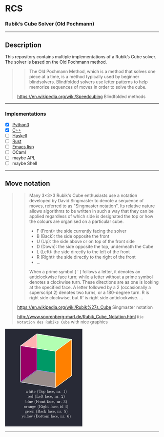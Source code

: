 # RCS

### Rubik’s Cube Solver (Old Pochmann)

----------

## Description

This repository contains multiple implementations of a Rubik’s Cube solver. The solver is based on the Old Pochmann method.

>> The Old Pochmann Method, which is a method that solves one piece at a time, is a method typically used by beginner blindsolvers.
>> Blindfolded solvers use letter patterns to help memorize sequences of moves in order to solve the cube.
> 
> https://en.wikipedia.org/wiki/Speedcubing Blindfolded methods

----------

### Implementations

- [x] [Python3](./py/)
- [x] [C++](./cpp/)
- [ ] [Haskell](./rcs-hs/)  <!-- stack new rcs-hs --resolver ghc-9.2.8 -p 'category: "Rubik’s Cube Solver"' -->
- [ ] [Rust](./rcs-rs/)     <!-- cargo new rcs-rs -->
- [ ] [Emacs lisp](./el)
- [ ] OCaml
- [ ] maybe APL
- [ ] maybe Shell

<!-- no i will not add a java implementation!!! -->

----------

## Move notation 

>> Many 3×3×3 Rubik's Cube enthusiasts use a notation developed by David Singmaster
>> to denote a sequence of moves, referred to as "Singmaster notation". Its relative
>> nature allows algorithms to be written in such a way that they can be applied
>> regardless of which side is designated the top or how the colours are organised
>> on a particular cube.
>>
>> - F (Front): the side currently facing the solver
>> - B (Back): the side opposite the front
>> - U (Up): the side above or on top of the front side
>> - D (Down): the side opposite the top, underneath the Cube
>> - L (Left): the side directly to the left of the front
>> - R (Right): the side directly to the right of the front
>> - ...
>>
>> When a prime symbol ( ' ) follows a letter, it denotes an anticlockwise face turn;
>> while a letter without a prime symbol denotes a clockwise turn. These directions
>> are as one is looking at the specified face. A letter followed by a 2 
>> (occasionally a superscript 2) denotes two turns, or a 180-degree turn. R is right
>> side clockwise, but R' is right side anticlockwise. ...
>
> https://en.wikipedia.org/wiki/Rubik%27s_Cube Singmaster notation
>
> http://www.sporenberg-marl.de/Rubik_Cube_Notation.html `Die Notation des Rubiks Cube` with nice graphics

![cube image](./docs/cube.png)

<!--
\documentclass{minimal}
\usepackage{tikz,tikz-3dplot}

\usepackage{xcolor}
\pagecolor[RGB]{40,42,54}
\color{white}

\begin{document}
  \tdplotsetmaincoords{70}{115}
\begin{figure}
\centering
  \begin{tikzpicture}[scale=4,tdplot_main_coords]
    \coordinate (O) at (0,0,0);
    \tdplotsetcoord{P}{1.414213}{54.68636}{45}
    
    \draw[fill=green,fill opacity=1] (O) -- (Py) -- (Pyz) -- (Pz) -- cycle;
    \draw[fill=yellow,fill opacity=1] (O) -- (Px) -- (Pxy) -- (Py) -- cycle;
    \draw[fill=red,fill opacity=1] (O) -- (Px) -- (Pxz) -- (Pz) -- cycle;
    \draw[fill=white,fill opacity=0.7] (Pz) -- (Pyz) -- (P) -- (Pxz) -- cycle;
    \draw[fill=blue,fill opacity=0.4] (Px) -- (Pxy) -- (P) -- (Pxz) -- cycle;
    \draw[fill=orange,fill opacity=1] (Py) -- (Pxy) -- (P) -- (Pyz) -- cycle;

  \end{tikzpicture}
\caption{
\\white (Top face, nr. 1)\\
red (Left face, nr. 2)\\
blue (Front face, nr. 3)\\
orange (Right face, id 4)\\
green (Back face, nr. 5)\\
yellow (Bottom face, nr. 6)\\
} \label{fig:M1}
\end{figure}

\end{document}
-->

----------


<!--

### Stats

gitstats . gitstats-out

cloc . > repo-cloc.txt

tree . > repo-tree.txt

-->
